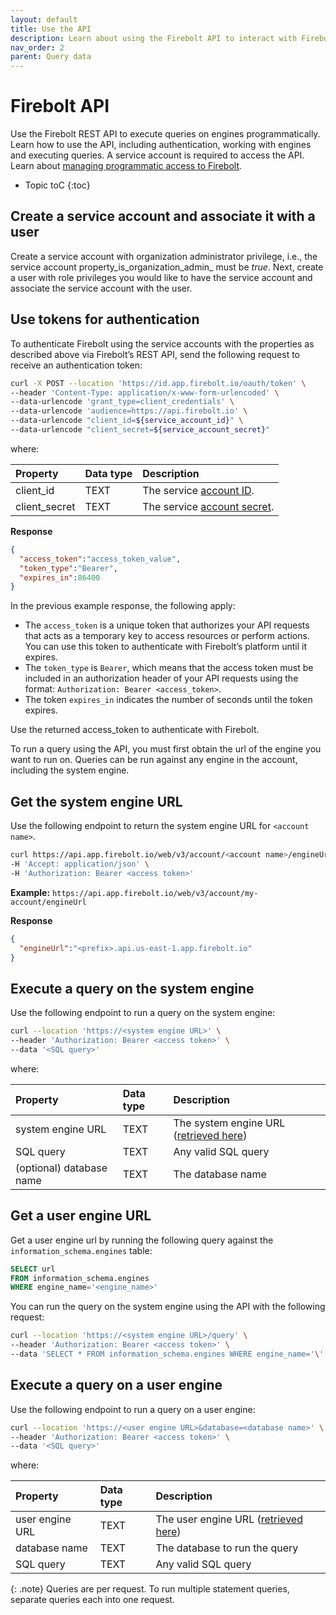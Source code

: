 ```yaml
---
layout: default
title: Use the API
description: Learn about using the Firebolt API to interact with Firebolt.
nav_order: 2
parent: Query data
---
```


# Firebolt API

Use the Firebolt REST API to execute queries on engines programmatically. Learn how to use the API, including authentication, working with engines and executing queries. A service account is required to access the API. Learn about [managing programmatic access to Firebolt](../managing-your-organization/service-accounts.md). 

* Topic toC
{:toc}

## Create a service account and associate it with a user
Create a service account with organization administrator privilege, 
i.e., the service account property_is_organization_admin_ must be _true_.
Next, create a user with role privileges you would like to have the service account
and associate the service account with the user.

## Use tokens for authentication


To authenticate Firebolt using the service accounts with the properties
as described above via Firebolt’s REST API, send the following request 
to receive an authentication token:


```bash
curl -X POST --location 'https://id.app.firebolt.io/oauth/token' \
--header 'Content-Type: application/x-www-form-urlencoded' \
--data-urlencode 'grant_type=client_credentials' \
--data-urlencode 'audience=https://api.firebolt.io' \
--data-urlencode "client_id=${service_account_id}" \
--data-urlencode "client_secret=${service_account_secret}"
```

where:

| Property                          | Data type | Description                                                                                                                                        |
| :------------------------------   | :-------- |:---------------------------------------------------------------------------------------------------------------------------------------------------|
| client_id                                | TEXT      | The service [account ID](../managing-your-organization/service-accounts.md#get-a-service-account-id).                             |
| client_secret                            | TEXT      | The service [account secret](../managing-your-organization/service-accounts.md#generate-a-secret). |


**Response**

```json
{
  "access_token":"access_token_value",
  "token_type":"Bearer",
  "expires_in":86400
}
```

In the previous example response, the following apply:

* The `access_token` is a unique token that authorizes your API requests that acts as a temporary key to access resources or perform actions. You can use this token to authenticate with Firebolt’s platform until it expires. 
* The `token_type` is `Bearer`, which means that the access token must be included in an authorization header of your API requests using the format: `Authorization: Bearer <access_token>`. 
* The token `expires_in` indicates the number of seconds until the token expires.

Use the returned access_token to authenticate with Firebolt.

To run a query using the API, you must first obtain the url of the engine you want to run on. Queries can be run against any engine in the account, including the system engine. 

## Get the system engine URL

Use the following endpoint to return the system engine URL for `<account name>`. 

```bash
curl https://api.app.firebolt.io/web/v3/account/<account name>/engineUrl \
-H 'Accept: application/json' \
-H 'Authorization: Bearer <access token>'
```

**Example:** `https://api.app.firebolt.io/web/v3/account/my-account/engineUrl`

**Response**

```json
{
  "engineUrl":"<prefix>.api.us-east-1.app.firebolt.io"
}
```

## Execute a query on the system engine

Use the following endpoint to run a query on the system engine:  

```bash
curl --location 'https://<system engine URL>' \
--header 'Authorization: Bearer <access token>' \
--data '<SQL query>'
```

where:

| Property                          | Data type | Description |
| :------------------------------   | :-------- | :---------- |
| system engine URL                 | TEXT      | The system engine URL ([retrieved here](#get-the-system-engine-url)) |
| SQL query                         | TEXT      | Any valid SQL query |
| (optional) database name                     | TEXT      | The database name |


## Get a user engine URL

Get a user engine url by running the following query against the `information_schema.engines` table: 

```sql
SELECT url 
FROM information_schema.engines 
WHERE engine_name='<engine_name>'
```

You can run the query on the system engine using the API with the following request: 

```bash
curl --location 'https://<system engine URL>/query' \
--header 'Authorization: Bearer <access token>' \
--data 'SELECT * FROM information_schema.engines WHERE engine_name='\''my_engine'\'''
```

## Execute a query on a user engine

Use the following endpoint to run a query on a user engine:

```bash
curl --location 'https://<user engine URL>&database=<database name>' \
--header 'Authorization: Bearer <access token>' \
--data '<SQL query>'
```

where:

| Property                          | Data type | Description |
| :------------------------------   | :-------- | :---------- |
| user engine URL                   | TEXT      | The user engine URL ([retrieved here](#get-a-user-engine-url)) |
| database name                     | TEXT      | The database to run the query |
| SQL query                         | TEXT      | Any valid SQL query |                 

{: .note}
Queries are per request. To run multiple statement queries, separate queries each into one request. 
